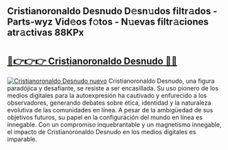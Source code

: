 ## Cristianoronaldo Desnudo D𝚎sn𝚞dos filtr𝚊dos - Parts-wyz Vid𝚎os f𝚘tos - N𝚞evas filtr𝚊ciones atr𝚊ctivas 88KPx

# <h2><a href="http://mb4wy13.tromn.icu/?c=Cristianoronaldo+Desnudo">🔗👉👉👉 Cristianoronaldo Desnudo 🔗🔗</a></h2>

[![Cristianoronaldo Desnudo nuevo](https://i.imgur.com/pEAQMta.gif)](http://mb4wy13.tromn.icu/?c=Cristianoronaldo+Desnudo)
Cristianoronaldo Desnudo, una figura paradójica y desafiante, se resiste a ser encasillada. Su uso pionero de los medios digitales para la autoexpresión ha cautivado y enfurecido a los observadores, generando debates sobre ética, identidad y la naturaleza evolutiva de las comunidades en línea. A pesar de la ambigüedad de sus objetivos futuros, su papel en la configuración del mundo en línea es innegable. Con un compromiso inquebrantable y un magnetismo innegable, el impacto de Cristianoronaldo Desnudo en los medios digitales es imparable.
